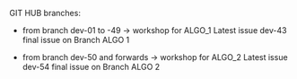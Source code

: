 GIT HUB branches:

* from branch dev-01 to -49 		-> workshop for ALGO_1
  Latest issue  dev-43
  final issue on Branch ALGO 1

* from branch dev-50 and forwards 	-> workshop for ALGO_2
  Latest issue  dev-54
  final issue on Branch ALGO 2